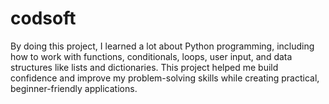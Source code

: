 # codsoft
 By doing this project, I learned a lot about Python programming, including how to work with functions, conditionals, loops, user input, and data structures like lists and dictionaries. This project helped me build confidence and improve my problem-solving skills while creating practical, beginner-friendly applications.
